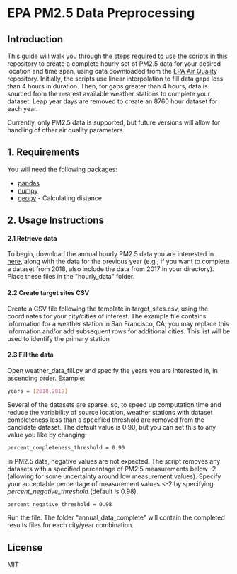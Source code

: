 # EPA PM2.5 Data Preprocessing
## Introduction
This guide will walk you through the steps required to use the scripts in this repository to create a complete hourly set of PM2.5 data for your desired location and time span, using data downloaded from the [EPA Air Quality](https://aqs.epa.gov/aqsweb/airdata/download_files.html#Raw) repository. Initially, the scripts use linear interpolation to fill data gaps less than 4 hours in duration. Then, for gaps greater than 4 hours, data is sourced from the nearest available weather stations to complete your dataset. Leap year days are removed to create an 8760 hour dataset for each year.

Currently, only PM2.5 data is supported, but future versions will allow for handling of other air quality parameters.
## 1. Requirements
You will need the following packages:
- [pandas](https://pypi.org/project/pandas/)
- [numpy](https://pypi.org/project/numpy/)
- [geopy](https://pypi.org/project/geopy/) - Calculating distance
## 2. Usage Instructions
#### 2.1 Retrieve data
To begin, download the annual hourly PM2.5 data you are interested in [here](https://aqs.epa.gov/aqsweb/airdata/download_files.html#Raw), along with the data for the previous year (e.g., if you want to complete a dataset from 2018, also include the data from 2017 in your directory). Place these files in the "hourly_data" folder.
#### 2.2 Create target sites CSV
Create a CSV file following the template in target_sites.csv, using the coordinates for your city/cities of interest. The example file contains information for a weather station in San Francisco, CA; you may replace this information and/or add subsequent rows for additional cities. This list will be used to identify the primary station 
#### 2.3 Fill the data
Open weather_data_fill.py and specify the years you are interested in, in ascending order. Example:
```sh
years = [2018,2019]
```
Several of the datasets are sparse, so, to speed up computation time and reduce the variability of source location, weather stations with dataset completeness less than a specified threshold are removed from the candidate dataset. The default value is 0.90, but you can set this to any value you like by changing: 
```sh
percent_completeness_threshold = 0.90
```
In PM2.5 data, negative values are not expected. The script removes any datasets with a specified percentage of PM2.5 measurements below -2 (allowing for some uncertainty around low measurement values). Specify your acceptable percentage of measurement values <-2 by specifying _percent_negative_threshold_ (default is 0.98).
```sh
percent_negative_threshold = 0.98
```
Run the file. The folder "annual_data_complete" will contain the completed results files for each city/year combination. 


## License

MIT

